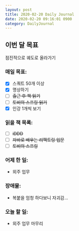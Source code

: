 ```yaml
---
layout: post
title: 2020-02-20 Daily Journal
date: 2020-02-20 09:16:01 0900
category: DailyJournal
---
```


## 이번 달 목표
점진적으로 궤도로 올라가기

### 매일 목표:
- [x] 스쿼트 50개 이상
- [x] 명상하기
- [ ] ~~출근 후 책 읽기~~
- [ ] ~~토비의 스프링 읽기~~
- [x] 인강 1개씩 보기

### 읽을 책 목록:
- [ ] ~~iDDD~~
- [ ] ~~자바로 배우는 리팩토링 입문~~
- [ ] ~~토비의 스프링~~

### 어제 한 일:
* 외주 업무

### 장애물:
* 복붙을 엄청 하다보니 자괴감...

### 오늘 할 일:
* 외주 업무 마무리